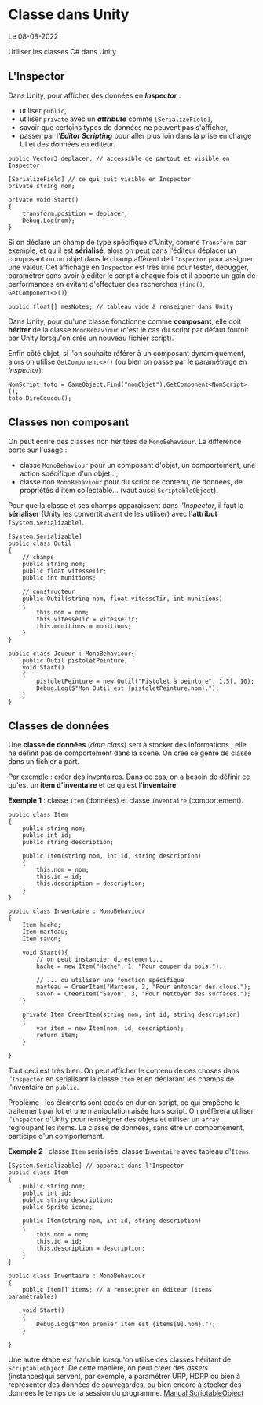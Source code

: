 # Classe dans Unity

Le 08-08-2022

Utiliser les classes C# dans Unity.

## L'Inspector

Dans Unity, pour afficher des données en ***Inspector*** :
- utiliser `public`,
- utiliser `private` avec un ***attribute*** comme `[SerializeField]`,
- savoir que certains types de données ne peuvent pas s'afficher,
- passer par l'***Editor Scripting*** pour aller plus loin dans la prise en charge UI et des données en éditeur.
```
public Vector3 deplacer; // accessible de partout et visible en Inspector

[SerializeField] // ce qui suit visible en Inspector
private string nom;

private void Start()
{
	transform.position = deplacer;
	Debug.Log(nom);
}
```

Si on déclare un champ de type spécifique d'Unity, comme `Transform` par exemple, et qu'il est **sérialisé**, alors on peut dans l'éditeur déplacer un composant ou un objet dans le champ afférent de l'`Inspector` pour assigner une valeur. Cet affichage en `Inspector` est très utile pour tester, debugger, paramétrer sans avoir à éditer le script à chaque fois et il apporte un gain de performances en évitant d'effectuer des recherches  (`find()`, `GetComponent<>()`).
```
public float[] mesNotes; // tableau vide à renseigner dans Unity
```

Dans Unity, pour qu'une classe fonctionne comme **composant**, elle doit **hériter** de la classe `MonoBehaviour` (c'est le cas du script par défaut fournit par Unity lorsqu'on crée un nouveau fichier script).

Enfin côté objet, si l'on souhaite référer à un composant dynamiquement, alors on utilise `GetComponent<>()` (ou bien on passe par le paramétrage en *Inspector*):
```
NomScript toto = GameObject.Find("nomObjet").GetComponent<NomScript>();
toto.DireCoucou();
```

## Classes non composant

On peut écrire des classes non héritées de `MonoBehaviour`. La différence porte sur l'usage : 
- classe `MonoBehaviour` pour un composant d'objet, un comportement, une action spécifique d'un objet...,
- classe non `MonoBehaviour` pour du script de contenu, de données, de propriétés d'item collectable... (vaut aussi `ScriptableObject`).

Pour que la classe et ses champs apparaissent dans l'*Inspector*, il faut la **sérialiser** (Unity les convertit avant de les utiliser) avec l'**attribut** `[System.Serializable]`.
```
[System.Serializable]
public class Outil
{
	// champs
	public string nom;
	public float vitesseTir;
	public int munitions;

	// constructeur
	public Outil(string nom, float vitesseTir, int munitions)
	{
		this.nom = nom;
		this.vitesseTir = vitesseTir;
		this.munitions = munitions;
	}
}

public class Joueur : MonoBehaviour{
	public Outil pistoletPeinture;
	void Start()
	{
		pistoletPeinture = new Outil("Pistolet à peinture", 1.5f, 10);
		Debug.Log($"Mon Outil est {pistoletPeinture.nom}.");
	}
}
```

## Classes de données

Une **classe de données** (*data class*) sert à stocker des informations ; elle ne définit pas de comportement dans la scène. On crée ce genre de classe dans un fichier à part.

Par exemple : créer des inventaires. Dans ce cas, on a besoin de définir ce qu'est un **item d'inventaire** et ce qu'est l'**inventaire**.

**Exemple 1** : classe `Item` (données) et classe `Inventaire` (comportement).
```
public class Item
{
	public string nom;
	public int id;
	public string description;

	public Item(string nom, int id, string description)
	{
		this.nom = nom;
		this.id = id;
		this.description = description;
	}
}
```
```
public class Inventaire : MonoBehaviour
{
	Item hache;
	Item marteau;
	Item savon;

	void Start(){
		// on peut instancier directement...
		hache = new Item("Hache", 1, "Pour couper du bois.");
		
		// ... ou utiliser une fonction spécifique
		marteau = CreerItem("Marteau, 2, "Pour enfoncer des clous.");
		savon = CreerItem("Savon", 3, "Pour nettoyer des surfaces.");
	}

	private Item CreerItem(string nom, int id, string description)
	{
		var item = new Item(nom, id, description);
		return item;
	}

}
```

Tout ceci est très bien. On peut afficher le contenu de ces choses dans l'`Inspector` en serialisant la classe `Item` et en déclarant les champs de l'inventaire en `public`.

Problème : les éléments sont codés en dur en script, ce qui empêche le traitement par lot et une manipulation aisée hors script. On préfèrera utiliser l'`Inspector` d'Unity pour renseigner des objets et utiliser un `array` regroupant les items. La classe de données, sans être un comportement, participe d'un comportement.

**Exemple 2** : classe `Item` serialisée, classe `Inventaire` avec tableau d'`Items`.
```
[System.Serializable] // apparait dans l'Inspector
public class Item
{
	public string nom;
	public int id;
	public string description;
	public Sprite icone;

	public Item(string nom, int id, string description)
	{
		this.nom = nom;
		this.id = id;
		this.description = description;
	}
}
```
```
public class Inventaire : MonoBehaviour
{
	public Item[] items; // à renseigner en éditeur (items paramétrables) 

	void Start()
	{
		Debug.Log($"Mon premier item est {items[0].nom}.");
	}

}
```

Une autre étape est franchie lorsqu'on utilise des classes héritant de `ScriptableObject`. De cette manière, on peut créer des *assets* (instances)qui servent, par exemple, à paramétrer URP, HDRP ou bien à représenter des données de sauvegardes, ou bien encore à stocker des données le temps de la session du programme. [Manual ScriptableObject](https://docs.unity3d.com/Manual/class-ScriptableObject.html "Manual ScriptableObject")